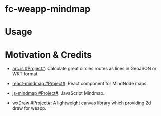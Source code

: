 # fc-weapp-mindmap

# Usage

# Motivation & Credits

* [arc.js #Project#](https://github.com/springmeyer/arc.js): Calculate great circles routes as lines in GeoJSON or WKT format.

* [react-mindmap #Project#](https://github.com/learn-anything/react-mindmap): React component for MindNode maps.

* [js-mindmap #Project#](https://github.com/kennethkufluk/js-mindmap): JavaScript Mindmap.

* [wxDraw #Project#](https://github.com/bobiscool/wxDraw): A lightweight canvas library which providing 2d draw for weapp.
